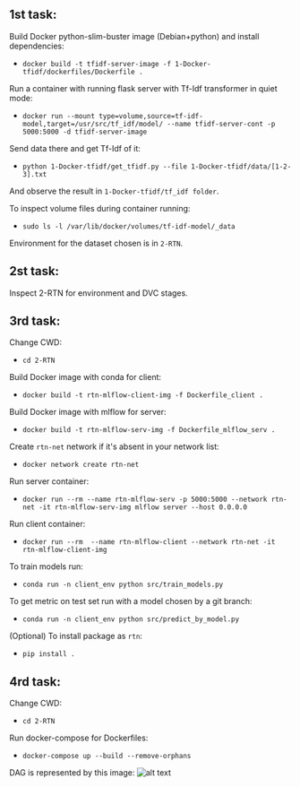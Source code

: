 ## 1st task:

Build Docker python-slim-buster image (Debian+python) and install dependencies:
* `docker build -t tfidf-server-image -f 1-Docker-tfidf/dockerfiles/Dockerfile .`

Run a container with running flask server with Tf-Idf transformer in quiet mode:
* `docker run --mount type=volume,source=tf-idf-model,target=/usr/src/tf_idf/model/ --name tfidf-server-cont -p 5000:5000 -d tfidf-server-image`

Send data there and get Tf-Idf of it:
* `python 1-Docker-tfidf/get_tfidf.py --file 1-Docker-tfidf/data/[1-2-3].txt`

And observe the result in `1-Docker-tfidf/tf_idf folder`. 

To inspect volume files during container running:
* `sudo ls -l /var/lib/docker/volumes/tf-idf-model/_data`

Environment for the dataset chosen is in `2-RTN`.

## 2st task:
Inspect 2-RTN for environment and DVC stages. 


## 3rd task:

Change CWD:
* `cd 2-RTN`

Build Docker image with conda for client:
* `docker build -t rtn-mlflow-client-img -f Dockerfile_client .`

Build Docker image with mlflow for server:
* `docker build -t rtn-mlflow-serv-img -f Dockerfile_mlflow_serv .`

Create `rtn-net` network if it's absent in your network list:
* `docker network create rtn-net`

Run server container:
* `docker run --rm --name rtn-mlflow-serv -p 5000:5000 --network rtn-net -it rtn-mlflow-serv-img mlflow server --host 0.0.0.0`

Run client container:
* `docker run --rm  --name rtn-mlflow-client --network rtn-net -it rtn-mlflow-client-img`

To train models run:
* `conda run -n client_env python src/train_models.py`

To get metric on test set run with a model chosen by a git branch:
* `conda run -n client_env python src/predict_by_model.py`

(Optional) To install package as `rtn`:
* `pip install .`


## 4rd task:

Change CWD:
* `cd 2-RTN`

Run docker-compose for Dockerfiles:
* `docker-compose up --build --remove-orphans`

DAG is represented by this image:
![alt text](https://github.com/Gagampy/ML-eng/tree/mlflow_lasso/ML-eng/2-RTN/airflow/DAG_pipeline.png?raw=true)
